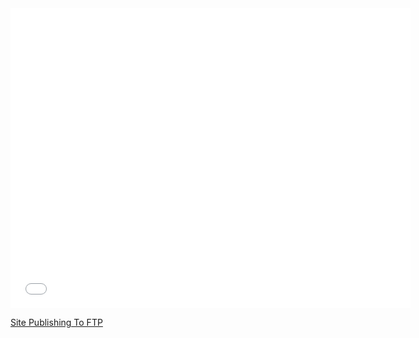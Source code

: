 <iframe width="640" height="480" src="//www.youtube.com/embed/q89ZQXsIFQQ?rel=0&modestbranding=1" frameborder="0" allowfullscreen></iframe><p><a href="https://www.youtube.com/watch?v=q89ZQXsIFQQ">Site Publishing To FTP</a></p>

